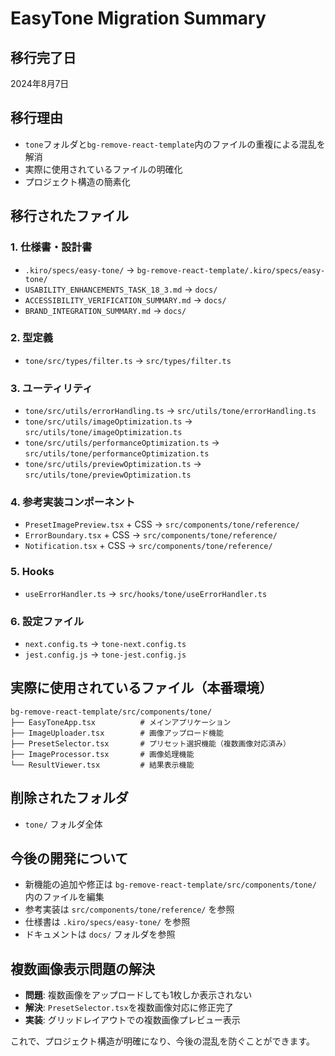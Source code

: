 # EasyTone Migration Summary

## 移行完了日
2024年8月7日

## 移行理由
- `tone`フォルダと`bg-remove-react-template`内のファイルの重複による混乱を解消
- 実際に使用されているファイルの明確化
- プロジェクト構造の簡素化

## 移行されたファイル

### 1. 仕様書・設計書
- `.kiro/specs/easy-tone/` → `bg-remove-react-template/.kiro/specs/easy-tone/`
- `USABILITY_ENHANCEMENTS_TASK_18_3.md` → `docs/`
- `ACCESSIBILITY_VERIFICATION_SUMMARY.md` → `docs/`
- `BRAND_INTEGRATION_SUMMARY.md` → `docs/`

### 2. 型定義
- `tone/src/types/filter.ts` → `src/types/filter.ts`

### 3. ユーティリティ
- `tone/src/utils/errorHandling.ts` → `src/utils/tone/errorHandling.ts`
- `tone/src/utils/imageOptimization.ts` → `src/utils/tone/imageOptimization.ts`
- `tone/src/utils/performanceOptimization.ts` → `src/utils/tone/performanceOptimization.ts`
- `tone/src/utils/previewOptimization.ts` → `src/utils/tone/previewOptimization.ts`

### 4. 参考実装コンポーネント
- `PresetImagePreview.tsx` + CSS → `src/components/tone/reference/`
- `ErrorBoundary.tsx` + CSS → `src/components/tone/reference/`
- `Notification.tsx` + CSS → `src/components/tone/reference/`

### 5. Hooks
- `useErrorHandler.ts` → `src/hooks/tone/useErrorHandler.ts`

### 6. 設定ファイル
- `next.config.ts` → `tone-next.config.ts`
- `jest.config.js` → `tone-jest.config.js`

## 実際に使用されているファイル（本番環境）

```
bg-remove-react-template/src/components/tone/
├── EasyToneApp.tsx          # メインアプリケーション
├── ImageUploader.tsx        # 画像アップロード機能
├── PresetSelector.tsx       # プリセット選択機能（複数画像対応済み）
├── ImageProcessor.tsx       # 画像処理機能
└── ResultViewer.tsx         # 結果表示機能
```

## 削除されたフォルダ
- `tone/` フォルダ全体

## 今後の開発について
- 新機能の追加や修正は `bg-remove-react-template/src/components/tone/` 内のファイルを編集
- 参考実装は `src/components/tone/reference/` を参照
- 仕様書は `.kiro/specs/easy-tone/` を参照
- ドキュメントは `docs/` フォルダを参照

## 複数画像表示問題の解決
- **問題**: 複数画像をアップロードしても1枚しか表示されない
- **解決**: `PresetSelector.tsx`を複数画像対応に修正完了
- **実装**: グリッドレイアウトでの複数画像プレビュー表示

これで、プロジェクト構造が明確になり、今後の混乱を防ぐことができます。